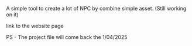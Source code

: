 A simple tool to create a lot of NPC by combine simple asset.
(Still working on it)

link to the website page 


PS - The project file will come back the 1/04/2025
